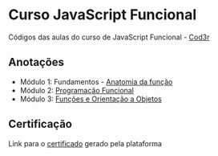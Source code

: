 # Curso JavaScript Funcional 
Códigos das aulas do curso de JavaScript Funcional - [Cod3r](https://www.cod3r.com.br/courses/javascript-funcional-fundamentos)

## Anotações 
- Módulo 1: Fundamentos - [Anatomia da função](https://maze-expert-ccc.notion.site/Fundamentos-0ccb9bd2f7a744ea94758b2e05fb3f21)
- Módulo 2: [Programação Funcional](https://maze-expert-ccc.notion.site/Programa-o-Funcional-3a68d599dac440fd9c69c18ec883e182)
- Módulo 3: [Funções e Orientação a Objetos](https://maze-expert-ccc.notion.site/Fun-es-639e3c8e7c834c508690f8970e103a20)

## Certificação
Link para o [certificado](https://www.cod3r.com.br/certificates/x9zqnnbzfe) gerado pela plataforma

